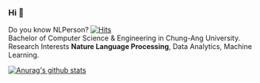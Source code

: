 ### Hi 🤠
Do you know NLPerson? [![Hits](https://hits.seeyoufarm.com/api/count/incr/badge.svg?url=https%3A%2F%2Fgithub.com%2Fwoog2ee%2Fhit-counter&count_bg=%23A66812&title_bg=%23555555&icon=&icon_color=%23E7E7E7&title=hits&edge_flat=false)](https://hits.seeyoufarm.com)   
Bachelor of Computer Science & Engineering in Chung-Ang University.   
Research Interests **Nature Language Processing**, Data Analytics, Machine Learning.   

[![Anurag's github stats](https://github-readme-stats.vercel.app/api?username=woog2ee)](https://github.com/anuraghazra/github-readme-stats)
